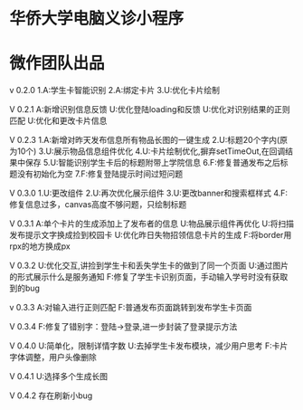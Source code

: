 # 华侨大学电脑义诊小程序  
# 微作团队出品  

v 0.2.0
1.A:学生卡智能识别
2.A:绑定卡片
3.U:优化卡片绘制

V 0.2.1
A:新增识别信息反馈
U:优化登陆loading和反馈
U:优化对识别结果的正则匹配
U:优化和更改卡片信息

V 0.2.3
1.A:新增对昨天发布信息所有物品长图的一键生成
2.U:标题20个字内(原为10个)
3.U:展示物品信息组件优化
4.U:卡片绘制优化,摒弃setTimeOut,在回调结果中保存
5.U:智能识别学生卡后的标题附带上学院信息
6.F:修复普通发布之后标题没有初始化为空
7.F:修复登陆提示时间过短问题

V 0.3.0
1.U:更改组件
2.U:再次优化展示组件
3.U:更改banner和搜索框样式
4.F:修复信息过多，canvas高度不够问题，只绘制标题

V 0.3.1
A:单个卡片的生成添加上了发布者的信息
U:物品展示组件再优化
U:将扫描发布提示文字换成捡到校园卡
U:优化昨日失物招领信息卡片的生成
F:将border用rpx的地方换成px

V 0.3.2
U:优化交互,讲捡到学生卡和丢失学生卡的做到了同一个页面
U:通过图片的形式展示什么是服务通知
F:修复了学生卡识别页面，手动输入学号时没有获取到的bug

v 0.3.3
A:对输入进行正则匹配
F:普通发布页面跳转到发布学生卡页面

V 0.3.4
F:修复了错别字：登陆->登录,进一步封装了登录提示方法

V 0.4.0
U:简单化，限制详情字数
U:去掉学生卡发布模块，减少用户思考
F:卡片字体调整，用户头像删除

V 0.4.1
U:选择多个生成长图

V 0.4.2
存在刷新小bug